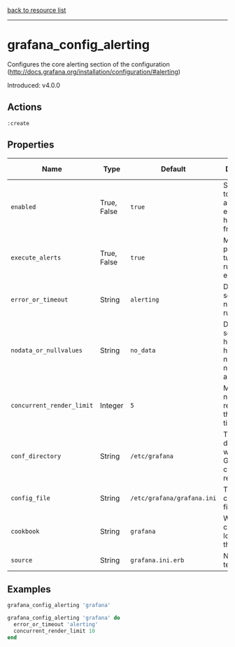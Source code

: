 [back to resource list](https://github.com/sous-chefs/grafana#resources)

---

# grafana_config_alerting

Configures the core alerting section of the configuration (http://docs.grafana.org/installation/configuration/#alerting)

Introduced: v4.0.0

## Actions

`:create`

## Properties

| Name                      | Type          |  Default                    | Description                                                               | Allowed Values
| ------------------------- | ------------- | --------------------------- | ------------------------------------------------------------------------- | --------------- |
| `enabled`                 |  True, False  | `true`                      | Set to false to disable alerting engine and hide Alerting from UI.        | true, false
| `execute_alerts`          |  True, False  | `true`                      | Makes it possible to turn off alert rule execution.                       | true, false
| `error_or_timeout`        |  String       | `alerting`                  | Default setting for new alert rules                                       |
| `nodata_or_nullvalues`    |  String       | `no_data`                   | Default setting for how Grafana handles nodata or null values in alerting |
| `concurrent_render_limit` |  Integer      | `5`                         | Maximum nuqmber of renders at the same time                               |
| `conf_directory`          |  String       | `/etc/grafana`              | The directory where the Grafana configuration resides                     | Valid directory
| `config_file`             |  String       | `/etc/grafana/grafana.ini`  | The Grafana configuration file                                            | Valid file path
| `cookbook`                | String        | `grafana`                   | Which cookbook to look in for the template                                |
| `source`                  | String        | `grafana.ini.erb`           | Name of the template                                                      |

## Examples

```ruby
grafana_config_alerting 'grafana'
```

```ruby
grafana_config_alerting 'grafana' do
  error_or_timeout 'alerting'
  concurrent_render_limit 10
end
```
